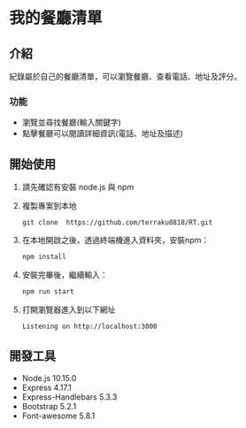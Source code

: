 
# 我的餐廳清單

## 介紹

紀錄屬於自己的餐廳清單，可以瀏覽餐廳、查看電話、地址及評分。

### 功能

- 瀏覽並尋找餐廳(輸入關鍵字)
- 點擊餐廳可以閱讀詳細資訊(電話、地址及描述)


## 開始使用

1. 請先確認有安裝 node.js 與 npm
2. 複製專案到本地

   ```
   git clone  https://github.com/terraku0818/RT.git
   ```
3. 在本地開啟之後，透過終端機進入資料夾，安裝npm：

   ```bash
   npm install
   ```

4. 安裝完畢後，繼續輸入：

   ```bash
   npm run start
   ```

5. 打開瀏覽器進入到以下網址

   ```bash
   Listening on http://localhost:3000
   ```


## 開發工具

- Node.js 10.15.0
- Express 4.17.1
- Express-Handlebars 5.3.3
- Bootstrap 5.2.1
- Font-awesome 5.8.1
